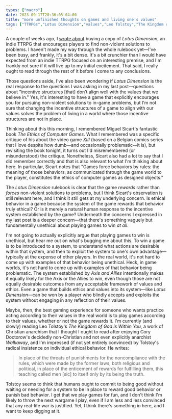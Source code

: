 ```yaml
---
types: ["macro"]
date: 2023-09-17T20:36:05-04:00
title: "more unfinished thoughts on games and living one's values"
tags: ["TTRPGs","Lotus Dimension","values","Leo Tolstoy","The Kingdom of God is Within You","Miguel Sicart","XIII","The Ethics of Computer Games","comics","BD","Stardew Valley","Axis and Allies","anarchism","Christian anarchism"]
---
```

A couple of weeks ago, I [wrote about](https://spencergreenhalgh.com/myself/on-games-and-values/) buying a copy of *Lotus Dimension*, an indie TTRPG that encourages players to find non-violent solutions to problems. I haven't made my way through the whole rulebook yet—I've been busy, and frankly, it's a bit dense. It's a bit crunchier than I would have expected from an indie TTRPG focused on an interesting premise, and I'm frankly not sure if it will live up to my initial excitement. That said, I really ought to read through the rest of it before I come to any conclusions.

Those questions aside, I've also been wondering if *Lotus Dimension* is the real response to the questions I was asking in my last post—questions about "incentive structures [that] don’t align well with the values that we believe in." Yes, it's interesting to have a game that explicitly encourages you for pursuing non-violent solutions to in-game problems, but I'm not sure that changing the incentive structures of a game to align with our values solves the problem of living in a world where those incentive structures are not in place. 

Thinking about this this morning, I remembered Miguel Sicart's fantastic book *The Ethics of Computer Games*. What I remembered was a specific critique of his about the video game *XIII* (based on a Belgian comics series that I love despite how dumb—and occasionally problematic—it is), but revisiting the book tonight, it turns out I'd misremembered (or misunderstood) the critique. Nonetheless, Sicart also had a lot to say that I did remember correctly and that is also relevant to what I'm thinking about here. In particular, Sicart notes that "Games force behaviors by rules: the meaning of those behaviors, as communicated through the game world to the player, constitutes the ethics of computer games as designed objects."

The *Lotus Dimension* rulebook is clear that the game *rewards* rather than *forces* non-violent solutions to problems, but I think Sicart's observation is still relevant here, and I think it still gets at my underlying concern. Is ethical behavior in a game because the system of the game rewards that behavior truly ethical? Or is it merely a natural human response to the incentive system established by the game? Underneath the concerns I expressed in my last post is a deeper concern—that there's something vaguely but fundamentally unethical about playing games to win *at all*. 

I'm not going to actually explicitly argue that playing games to win is unethical, but hear me out on what's bugging me about this. To win a game is to be introduced to a system, to understand what actions are desirable within that system, and then to exploit the system to one's own advantage—typically at the expense of other players. In the real world, it's not hard to come up with examples of that behavior being unethical. Heck, in game worlds, it's not hard to come up with examples of that behavior being problematic. The system established by *Axis and Allies* intentionally makes it equally likely for the Axis or the Allies to win, even though those are not equally desirable outcomes from any acceptable framework of values and ethics. Even a game that builds ethics and values into its system—like *Lotus Dimension*—can be won by a player who blindly accepts and exploits the system without engaging in any reflection of their values.

Maybe, then, the best gaming experience for someone who wants practice acting according to their values in the real world is to play games according to their values, whether or not the game rewards it. I'm currently (and slowly) reading Leo Tolstoy's *The Kingdom of God is Within You*, a work of Christian anarchism that I thought I ought to read after enjoying Cory Doctorow's decidedly non-Christian and not even explicitly anarchist *Walkaway*, and I'm impressed (if not yet entirely convinced) by Tolstoy's radical insistence on individual ethical behavior. He writes: 

> In place of the threats of punishments for the noncompliance with the rules, which were made by the former laws, both religious and political, in place of the enticement of rewards for fulfilling them, this teaching called men [sic] to itself only by its being the truth.

Tolstoy seems to think that humans ought to commit to being good without waiting or needing for a system to be in place to reward good behavior or punish bad behavior. I get that we play games for fun, and I don't think I'm likely to throw the next wargame I play, even if I am less and less convinced that any real-life war is justified. Yet, I think there's something in here, and I want to keep digging at it.
